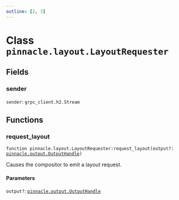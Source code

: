 ```yaml
---
outline: [2, 3]
---
```


# Class `pinnacle.layout.LayoutRequester`




## Fields

### sender

`sender`: <code>grpc_client.h2.Stream</code>




## Functions

### <Badge type="method" text="method" /> request_layout

<div class="language-lua"><pre><code>function pinnacle.layout.LayoutRequester:request_layout(output?: <a href="/lua-reference/classes/pinnacle.output.OutputHandle">pinnacle.output.OutputHandle</a>)</code></pre></div>

Causes the compositor to emit a layout request.


#### Parameters

`output?`: <code><a href="/lua-reference/classes/pinnacle.output.OutputHandle">pinnacle.output.OutputHandle</a></code>






